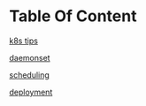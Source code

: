 # Table Of Content

[k8s tips](k8s_tips)

[daemonset](daemonset) 

[scheduling](scheduling)

[deployment](deployment)




<!--stackedit_data:
eyJoaXN0b3J5IjpbMTU2NzcxNTUyNCw3NDc1MDMxODMsMTA4MT
I2NTc4MywtMTU5MzcyNzY1MSw0NTczODYwMDUsMzYzMjIxNzYz
XX0=
-->
